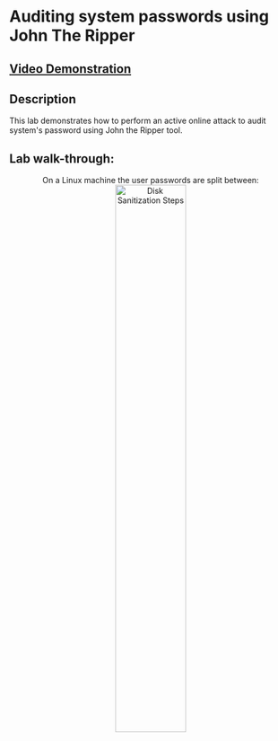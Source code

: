 <h1>Auditing system passwords using John The Ripper</h1>

 ## [Video Demonstration](https://drive.google.com/file/d/1eJZrk0qpOimJQMoXbZMryWMkMdkVBmLb/view?usp=drive_link)

<h2>Description</h2>
This lab demonstrates how to perform an active online attack to audit system's password using John the Ripper tool.
<br />

<h2>Lab walk-through:</h2>

<p align="center">On a Linux machine the user passwords are split between:
<br/>
<img src="https://i.imgur.com/0N2wRVO.png" height="50%" width="50%" alt="Disk Sanitization Steps"/>
<br />
<br />
